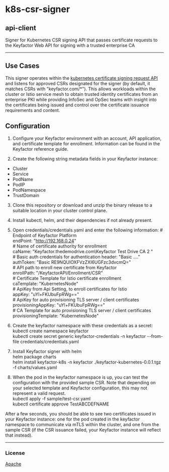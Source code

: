 # k8s-csr-signer
## api-client

Signer for Kubernetes CSR signing API that passes certificate requests to the Keyfactor Web API for signing with a trusted enterprise CA

<!-- add integration specific information below -->
*** 

## Use Cases

This signer operates within the [kubernetes certificate signing request API](https://kubernetes.io/docs/reference/access-authn-authz/certificate-signing-requests/) and listens for approved CSRs designated for the signer (by default, it matches CSRs with &quot;keyfactor.com/*&quot;). This allows workloads within the cluster or Istio service mesh to obtain trusted identity certificates from an enterprise PKI while providing InfoSec and OpSec teams with insight into the certificates being issued and control over the certificate issuance requirements and content.

## Configuration

1. Configure your Keyfactor environment with an account, API application, and certificate template for enrollment. Information can be found in the Keyfactor reference guide.

2. Create the following string metadata fields in your Keyfactor instance:
- Cluster
- Service
- PodName
- PodIP
- PodNamespace
- TrustDomain

3. Clone this repository or download and unzip the binary release to a suitable location in your cluster control plane.

4. Install kubectl, helm, and their dependencies if not already present.

5. Open credentials/credentials.yaml and enter the following information:
\# Endpoint of Keyfactor Platform  
endPoint: "http://192.168.0.24"  
\# Name of certificate authority for enrollment  
caName: "Keyfactor.thedemodrive.com\\Keyfactor Test Drive CA 2 "  
\# Basic auth credentials for authentication header: "Basic ...."  
authToken: "Basic RE9NQUlOXFVzZXI6UGFzc3dvcmQ="  
\# API path to enroll new certificate from Keyfactor  
enrollPath: "/KeyfactorAPI/Enrollment/CSR"  
\# Certificate Template for Istio certificate enrollment  
caTemplate: "KubernetesNode"  
\# ApiKey from Api Setting, to enroll certificates for Istio  
appKey: "uYl+FKUbuFpRWg=="  
\# ApiKey for auto provisioning TLS server / client certificates  
provisioningAppKey: "uYl+FKUbuFpRWg=="  
\# CA Template for auto provisioning TLS server / client certificates  
provisioningTemplate: "KubernetesNode"

6. Create the keyfactor namespace with these credentials as a secret:  
kubectl create namespace keyfactor  
kubectl create secret generic keyfactor-credentials -n keyfactor --from-file credentials/credentials.yaml

7. Install Keyfactor signer with helm  
helm package charts  
helm install keyfactor-k8s -n keyfactor ./keyfactor-kubernetes-0.0.1.tgz -f charts/values.yaml

8. When the pod in the keyfactor namespace is up, you can test the configuration with the provided sample CSR. Note that depending on your selected template and Keyfactor configuration, this may not represent a valid request.  
kubectl apply -f sample/test-csr.yaml  
kubectl certificate approve TestABCDEFNAME

After a few seconds, you should be able to see two certificates issued in your Keyfactor instance: one for the pod created in the keyfactor namespace to communicate via mTLS within the cluster, and one from the sample CSR (if the CSR issuance failed, your Keyfactor instance will reflect that instead).


***

### License
[Apache](https://apache.org/licenses/LICENSE-2.0)
